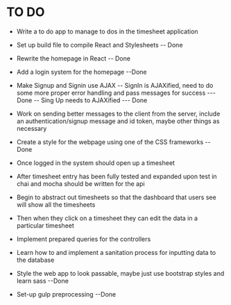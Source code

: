 # TO DO

* Write a to do app to manage to dos in the timesheet application

* Set up build file to compile React and Stylesheets
-- Done
* Rewrite the homepage in React
-- Done

* Add a login system for the homepage
--Done

* Make Signup and Signin use AJAX
-- SignIn is AJAXified, need to do some more proper error handling and pass messages for success
--- Done
-- Sing Up needs to AJAXified
--- Done

* Work on sending better messages to the client from the server, include an authentication/signup message and id token, maybe other things as necessary
* Create a style for the webpage using one of the CSS frameworks
-- Done

* Once logged in the system should open up a timesheet

* After timesheet entry has been fully tested and expanded upon test in chai and mocha should be written for the api

* Begin to abstract out timesheets so that the dashboard that users see will show all the timesheets

* Then when they click on a timesheet they can edit the data in a particular timesheet

* Implement prepared queries for the controllers

* Learn how to and implement a sanitation process for inputting data to the database

* Style the web app to look passable, maybe just use bootstrap styles and learn sass
--Done
* Set-up gulp preprocessing
--Done
